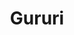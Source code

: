 --- 
title: "Gururi"
publishdate: "2019-9-21T16:48:46+02:00"
src: "https://365manga.net/manga/gururi"
image: "https://data.365manga.net/images/thumbnails/1774-gururi.jpg"
description: "The story revolves around four main characters - regular old 10th graders, until they are chosen by a slip of Tatsuki's tongue to be the human masters of the ancient Four Gods! Readers of Fushigi Yuugi ought to know the four gods mythology. ^_^ The four teens are chosen to battle and vanquish the servants of the Demon King, who has escaped from the celestial world to wreak havoc on…"
---